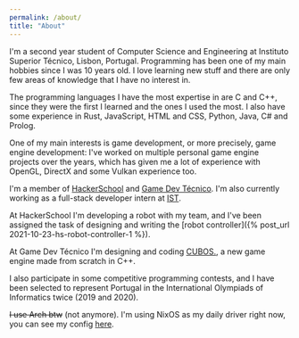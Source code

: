 ```yaml
---
permalink: /about/
title: "About"
---
```


I'm a second year student of Computer Science and Engineering at Instituto
Superior Técnico, Lisbon, Portugal. Programming has been one of my main hobbies
since I was 10 years old. I love learning new stuff and there are only few
areas of knowledge that I have no interest in.

The programming languages I have the most expertise in are C and C++, since
they were the first I learned and the ones I used the most. I also have some
experience in Rust, JavaScript, HTML and CSS, Python, Java, C# and Prolog.

One of my main interests is game development, or more precisely, game engine
development: I've worked on multiple personal game engine projects over the
years, which has given me a lot of experience with OpenGL, DirectX and some
Vulkan experience too.

I'm a member of [HackerSchool](https://www.linkedin.com/company/hackerschool) and
[Game Dev Técnico](https://www.linkedin.com/company/gamedevtecnico/). I'm also
currently working as a full-stack developer intern at
[IST](https://tecnico.ulisboa.pt).

At HackerSchool I'm developing a robot with my team, and I've been assigned the
task of designing and writing the
[robot controller]({% post_url 2021-10-23-hs-robot-controller-1 %}).

At Game Dev Técnico I'm designing and coding
[CUBOS.](https://github.com/GameDevTecnico/cubos), a new game engine made from
scratch in C++.
 
I also participate in some competitive programming contests, and I have been
selected to represent Portugal in the International Olympiads of
Informatics twice (2019 and 2020).

~~I use Arch btw~~ (not anymore). I'm using NixOS as my daily driver right now,
you can see my config [here](https://github.com/RiscadoA/nixconfig).
